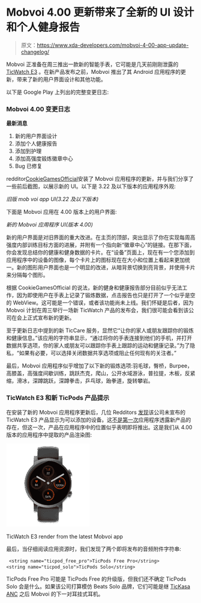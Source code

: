 # Mobvoi 4.00 更新带来了全新的 UI 设计和个人健身报告

> 原文：<https://www.xda-developers.com/mobvoi-4-00-app-update-changelog/>

Mobvoi 正准备在周三推出一款新的智能手表，它可能是几天前刚刚泄露的 [TicWatch E3](https://www.xda-developers.com/mobvoi-ticwatch-e3-hands-on-leak/) 。在新产品发布之前，Mobvoi 推出了其 Android 应用程序的更新，带来了新的用户界面设计和其他功能。

以下是 Google Play 上列出的完整变更日志:

### Mobvoi 4.00 变更日志

**最新消息**

1.  新的用户界面设计
2.  添加个人健康报告
3.  添加到护理
4.  添加高强度锻炼徽章中心
5.  Bug 已修复

redditor[CookieGamesOfficial](https://www.reddit.com/user/CookieGamesOfficial)安装了 Mobvoi 应用程序的更新，并与我们分享了一些前后截图，以展示新的 UI。以下是 3.22 及以下版本的应用程序外观:

*旧版 mob voi app UI(3.22 及以下版本)*

下面是 Mobvoi 应用在 4.00 版本上的用户界面:

*新的 Mobvoi 应用程序 UI(版本 4.00)*

新的用户界面是对旧界面的重大改进。在主页的顶部，突出显示了你在实现每周高强度内部训练目标方面的进展，并附有一个指向新“徽章中心”的链接。在那下面，你会发现总结你的健康和健身数据的卡片。在“设备”页面上，现在有一个您添加到应用程序中的设备的图像，每个卡片上的图标现在在大小和位置上看起来更加统一。新的图形用户界面也是一个明显的改进，从暗背景切换到亮背景，并使用卡片来分隔每个图形。

根据 CookieGamesOfficial 的说法，新的健身和健康报告部分目前似乎无法工作，因为即使用户在手表上记录了锻炼数据，点击报告也只是打开了一个似乎是空的 WebView。这可能是一个错误，或者该功能尚未上线。我们怀疑是后者，因为 Mobvoi 计划在周三举行一场新 TicWatch 产品的发布会，我们很可能会看到该公司在会上正式宣布新的更新。

至于更新日志中提到的新 TicCare 服务，显然它“让你的家人或朋友跟踪你的锻炼和健康信息。”该应用的字符串显示，“通过将你的手表连接到他们的手机，并打开数据共享选项，你的家人或朋友可以跟踪你手表上跟踪的运动和健康记录。”为了隐私，“如果有必要，可以选择关闭数据共享选项或阻止任何现有的关注者。”

最后，Mobvoi 应用程序似乎增加了以下新的锻炼选项:羽毛球，臀桥，Burpee，高膝盖，高强度间歇训练，跳跃杰克，爬山，公开水域游泳，普拉提，木板，反紧缩，滑冰，深蹲跳跃，深蹲拳击，乒乓球，跆拳道，旋转攀岩。

### TicWatch E3 和新 TicPods 产品提示

在安装了新的 Mobvoi 应用程序更新后，几位 Redditors [发现](https://www.reddit.com/r/WearOS/comments/ny6oun/did_mobvoi_just_leak_their_own_product_officially/)该公司未宣布的 TicWatch E3 产品显示为可以添加的设备。这[不是第一次](https://www.xda-developers.com/mobvoi-ticwatch-e3-wear-os-ticwatch-gth-global-launch/)应用程序透露新产品的存在，但这一次，产品在应用程序中的位置似乎表明即将推出。这是我们从 4.00 版本的应用程序中提取的产品渲染图:

 <picture>![TicWatch E3 render](img/c5d0c9376988037272a279f2af46596c.png)</picture> 

TicWatch E3 render from the latest Mobvoi app

最后，当仔细阅读应用资源时，我们发现了两个即将发布的音频附件字符串:

```
 <string name="ticpod_free_pro">TicPods Free Pro</string>
<string name="ticpod_solo">TicPods Solo</string> 
```

TicPods Free Pro 可能是 TicPods Free 的升级版，但我们还不确定 TicPods Solo 会是什么。如果该公司打算模仿 Beats Solo 品牌，它们可能是继 [TicKasa ANC](https://www.mobvoi.com/us/pages/headphonesanc) 之后 Mobvoi 的下一对耳挂式耳机。